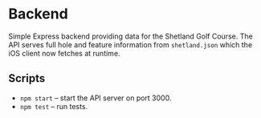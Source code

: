 # Backend

Simple Express backend providing data for the Shetland Golf Course. The API
serves full hole and feature information from `shetland.json` which the iOS
client now fetches at runtime.

## Scripts
- `npm start` – start the API server on port 3000.
- `npm test` – run tests.
